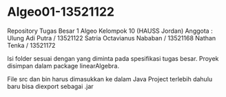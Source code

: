 # Algeo01-13521122
 Repository Tugas Besar 1 Algeo Kelompok 10 (HAUSS Jordan)
 Anggota :
 Ulung Adi Putra / 13521122
 Satria Octavianus Nababan / 13521168
 Nathan Tenka / 13521172
 
 Isi folder sesuai dengan yang diminta pada spesifikasi tugas besar.
 Proyek disimpan dalam package linearAlgebra. 
 
 File src dan bin harus dimasukkan ke dalam Java Project terlebih dahulu baru bisa diexport sebagai .jar
